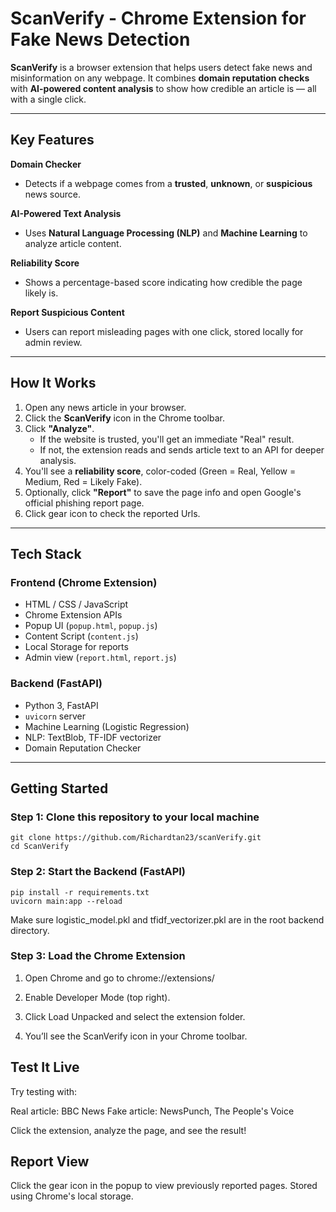 # ScanVerify - Chrome Extension for Fake News Detection

**ScanVerify** is a browser extension that helps users detect fake news and misinformation on any webpage. It combines **domain reputation checks** with **AI-powered content analysis** to show how credible an article is — all with a single click.

---

## Key Features

 **Domain Checker**  
- Detects if a webpage comes from a **trusted**, **unknown**, or **suspicious** news source.

 **AI-Powered Text Analysis**  
- Uses **Natural Language Processing (NLP)** and **Machine Learning** to analyze article content.

 **Reliability Score**  
- Shows a percentage-based score indicating how credible the page likely is.

 **Report Suspicious Content**  
- Users can report misleading pages with one click, stored locally for admin review.

---

## How It Works

1. Open any news article in your browser.
2. Click the **ScanVerify** icon in the Chrome toolbar.
3. Click **"Analyze"**.
   - If the website is trusted, you'll get an immediate "Real" result.
   - If not, the extension reads and sends article text to an API for deeper analysis.
4. You'll see a **reliability score**, color-coded (Green = Real, Yellow = Medium, Red = Likely Fake).
5. Optionally, click **"Report"** to save the page info and open Google's official phishing report page.
6. Click gear icon to check the reported Urls.

---

## Tech Stack

### Frontend (Chrome Extension)
- HTML / CSS / JavaScript
- Chrome Extension APIs
- Popup UI (`popup.html`, `popup.js`)
- Content Script (`content.js`)
- Local Storage for reports
- Admin view (`report.html`, `report.js`)

### Backend (FastAPI)
- Python 3, FastAPI
- `uvicorn` server
- Machine Learning (Logistic Regression)
- NLP: TextBlob, TF-IDF vectorizer
- Domain Reputation Checker

---

## Getting Started

### Step 1: Clone this repository to your local machine
    git clone https://github.com/Richardtan23/scanVerify.git
    cd ScanVerify

### Step 2: Start the Backend (FastAPI)
    pip install -r requirements.txt
    uvicorn main:app --reload
   
Make sure logistic_model.pkl and tfidf_vectorizer.pkl are in the root backend directory.

### Step 3: Load the Chrome Extension
1. Open Chrome and go to chrome://extensions/

2. Enable Developer Mode (top right).

3. Click Load Unpacked and select the extension folder.

4. You’ll see the ScanVerify icon in your Chrome toolbar.

## Test It Live
Try testing with:

Real article: BBC News
Fake article: NewsPunch, The People's Voice

Click the extension, analyze the page, and see the result!

## Report View
Click the gear icon in the popup to view previously reported pages. Stored using Chrome's local storage.



